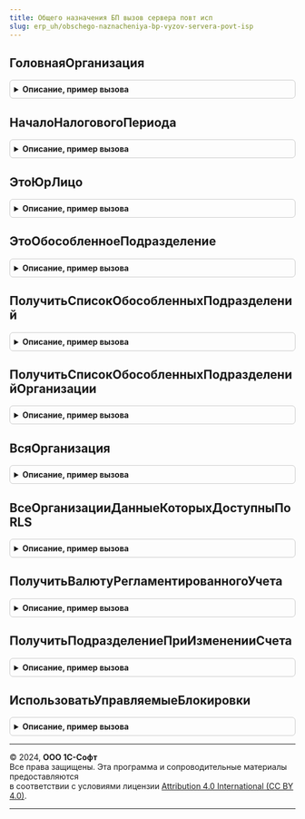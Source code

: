 ```yaml
---
title: Общего назначения БП вызов сервера повт исп
slug: erp_uh/obschego-naznacheniya-bp-vyzov-servera-povt-isp
---
```



## ГоловнаяОрганизация
<details style="margin: 1em 0; padding: 0.5em; border: 1px solid #ccc; border-radius: 6px;">

<summary style="font-weight: bold; cursor: pointer;">Описание, пример вызова</summary>

```bsl

///////////////////////////////////////////////////////////////////////////////
// ПРОЦЕДУРЫ И ФУНКЦИИ ПОЛУЧЕНИЯ СВЕДЕНИЙ ОБ ОРГАНИЗАЦИИ

//++ НЕ УТ

// Возвращает головную организацию для заданной организации.
// Если для организации реквизит ГоловнаяОрганизация не заполнен
// это значит, что сама организация является головной.
//
// Параметры:
//  Организация - СправочникСсылка.Организации - Проверяемая организация.
//
// Возвращаемое значение:
//   СправочникСсылка.Организации - Ссылка на головную организацию.
//
Функция ГоловнаяОрганизация(Организация) Экспорт
```

Пример вызова
```bsl
Результат = ОбщегоНазначенияБПВызовСервераПовтИсп.ГоловнаяОрганизация(Организация) 
```
</details>

## НачалоНалоговогоПериода
<details style="margin: 1em 0; padding: 0.5em; border: 1px solid #ccc; border-radius: 6px;">

<summary style="font-weight: bold; cursor: pointer;">Описание, пример вызова</summary>

```bsl

// Определяет дату начала налогового периода по налогу на прибыль.
//
// Параметры:
//  Период	    - Дата - дата, характеризующая налоговый период
//  Организация	- СправочникСсылка.Организации - организация, дату регистрации которой следует учесть при получении периода
//
// Возвращаемое значение:
//  Дата         - дата начала налогового периода по налогу на прибыль
//  Неопределено - в запрошенный период организация не существовала
//
Функция НачалоНалоговогоПериода(Период, Организация) Экспорт
```

Пример вызова
```bsl
Результат = ОбщегоНазначенияБПВызовСервераПовтИсп.НачалоНалоговогоПериода(Период, Организация) 
```
</details>

## ЭтоЮрЛицо
<details style="margin: 1em 0; padding: 0.5em; border: 1px solid #ccc; border-radius: 6px;">

<summary style="font-weight: bold; cursor: pointer;">Описание, пример вызова</summary>

```bsl

//-- НЕ УТ

Функция ЭтоЮрЛицо(Организация) Экспорт
```

Пример вызова
```bsl
Результат = ОбщегоНазначенияБПВызовСервераПовтИсп.ЭтоЮрЛицо(Организация) 
```
</details>

## ЭтоОбособленноеПодразделение
<details style="margin: 1em 0; padding: 0.5em; border: 1px solid #ccc; border-radius: 6px;">

<summary style="font-weight: bold; cursor: pointer;">Описание, пример вызова</summary>

```bsl

//++ НЕ УТ

Функция ЭтоОбособленноеПодразделение(Организация) Экспорт
```

Пример вызова
```bsl
Результат = ОбщегоНазначенияБПВызовСервераПовтИсп.ЭтоОбособленноеПодразделение(Организация) 
```
</details>

## ПолучитьСписокОбособленныхПодразделений
<details style="margin: 1em 0; padding: 0.5em; border: 1px solid #ccc; border-radius: 6px;">

<summary style="font-weight: bold; cursor: pointer;">Описание, пример вызова</summary>

```bsl

//-- НЕ УТ

// Возвращает список организаций, которые являются обособленными подразделениями
// того же юр.лица, к которому относится переданная организация.
//
Функция ПолучитьСписокОбособленныхПодразделений(Организация) Экспорт
```

Пример вызова
```bsl
Результат = ОбщегоНазначенияБПВызовСервераПовтИсп.ПолучитьСписокОбособленныхПодразделений(Организация) 
```
</details>

## ПолучитьСписокОбособленныхПодразделенийОрганизации
<details style="margin: 1em 0; padding: 0.5em; border: 1px solid #ccc; border-radius: 6px;">

<summary style="font-weight: bold; cursor: pointer;">Описание, пример вызова</summary>

```bsl

//++ НЕ УТ

// Формирует список обособленных структурных подразделений организации
//
Функция ПолучитьСписокОбособленныхПодразделенийОрганизации(Организация) Экспорт
```

Пример вызова
```bsl
Результат = ОбщегоНазначенияБПВызовСервераПовтИсп.ПолучитьСписокОбособленныхПодразделенийОрганизации(Организация) 
```
</details>

## ВсяОрганизация
<details style="margin: 1em 0; padding: 0.5em; border: 1px solid #ccc; border-radius: 6px;">

<summary style="font-weight: bold; cursor: pointer;">Описание, пример вызова</summary>

```bsl

//-- НЕ УТ

// Возвращает перечень (фиксированный массив) всех структурных частей переданной головной организации, имеющих отдельный баланс.
// В перечень входит головная организация и все ее обособленные подразделения на выделенном балансе.
//
Функция ВсяОрганизация(Организация) Экспорт
```

Пример вызова
```bsl
Результат = ОбщегоНазначенияБПВызовСервераПовтИсп.ВсяОрганизация(Организация) 
```
</details>

## ВсеОрганизацииДанныеКоторыхДоступныПоRLS
<details style="margin: 1em 0; padding: 0.5em; border: 1px solid #ccc; border-radius: 6px;">

<summary style="font-weight: bold; cursor: pointer;">Описание, пример вызова</summary>

```bsl

// Функция возвращает фиксированный массив организаций, к данным которых
// у текущего пользователя разрешено требуемое право доступа по RLS.
//
// Порядок использования функции можно использовать, если требуется выполнять запросы
// в привилегированном режиме, но чтобы при этом учитывались настройки доступа по RLS:
// 	1. с помощью текущей функции определяется список доступных организаций.
//	2. в текстах запросов к самим данных (регистрам, документам)
//		устанавливаются отборы по этим организациям
//	3. перед выполнением запроса к данным включается привилегированный режим.
//
// Параметры:
//	ПравоНаИзменение - Булево
//		- Истина - если после выполнения запроса данные бухгалтерии предполагается менять
//					и нужно проверить, что у пользователя есть право на изменение;
//		- Ложь - если данные бухгалтерии только отображаются пользователю на чтение,
//					и нужно проверить что у него есть соответствующее право.
//
Функция ВсеОрганизацииДанныеКоторыхДоступныПоRLS(ПравоНаИзменение) Экспорт
```

Пример вызова
```bsl
Результат = ОбщегоНазначенияБПВызовСервераПовтИсп.ВсеОрганизацииДанныеКоторыхДоступныПоRLS(ПравоНаИзменение) 
```
</details>

## ПолучитьВалютуРегламентированногоУчета
<details style="margin: 1em 0; padding: 0.5em; border: 1px solid #ccc; border-radius: 6px;">

<summary style="font-weight: bold; cursor: pointer;">Описание, пример вызова</summary>

```bsl

////////////////////////////////////////////////////////////////////////////////
// ФУНКЦИИ ПОЛУЧЕНИЯ НАСТРОЕК

// Возвращает валюту регламентированного учета
// Если переданная в качестве параметра валюта уже заполнена - возвращает ее.
// Если валюта не передана в качестве параметра или передан пустой,
// валюту рег. учета. Если валюта рег. учета не заполнена - возвращает пустую ссылку на валюту.
//
// Параметры:
// Валюта - СправочникСсылка.Валюты - Валюта, которую нужно заполнить.
//
// Возвращаемое значение:
// СправочникСсылка.Валюты.
//
Функция ПолучитьВалютуРегламентированногоУчета() Экспорт
```

Пример вызова
```bsl
Результат = ОбщегоНазначенияБПВызовСервераПовтИсп.ПолучитьВалютуРегламентированногоУчета() 
```
</details>

## ПолучитьПодразделениеПриИзмененииСчета
<details style="margin: 1em 0; padding: 0.5em; border: 1px solid #ccc; border-radius: 6px;">

<summary style="font-weight: bold; cursor: pointer;">Описание, пример вызова</summary>

```bsl

//++ НЕ УТ

////////////////////////////////////////////////////////////////////////////////
// ЗНАЧЕНИЯ ДЛЯ ИНИЦИАЛИЗАЦИИ ДОКУМЕНТОВ

// Функция возвращает либо текущее переданное подразделение,
// если его владельцем является указанная организация, либо
// подразделение по умолчанию.
//
Функция ПолучитьПодразделениеПриИзмененииСчета(Подразделение, Организация, ПодразделениеПоУмолчанию = Неопределено) Экспорт
```

Пример вызова
```bsl
Результат = ОбщегоНазначенияБПВызовСервераПовтИсп.ПолучитьПодразделениеПриИзмененииСчета(Подразделение, Организация, ПодразделениеПоУмолчанию);
```
</details>

## ИспользоватьУправляемыеБлокировки
<details style="margin: 1em 0; padding: 0.5em; border: 1px solid #ccc; border-radius: 6px;">

<summary style="font-weight: bold; cursor: pointer;">Описание, пример вызова</summary>

```bsl

Функция ИспользоватьУправляемыеБлокировки() Экспорт
```

Пример вызова
```bsl
Результат = ОбщегоНазначенияБПВызовСервераПовтИсп.ИспользоватьУправляемыеБлокировки() 
```
</details>

---

© 2024, **ООО 1С-Софт**  
Все права защищены. Эта программа и сопроводительные материалы предоставляются  
в соответствии с условиями лицензии [Attribution 4.0 International (CC BY 4.0)](https://creativecommons.org/licenses/by/4.0/legalcode).

---
